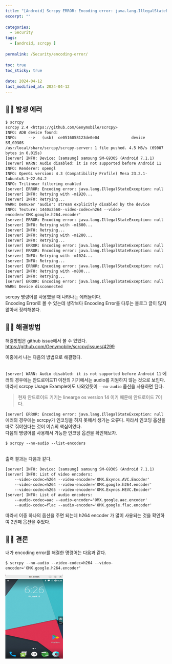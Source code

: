 ```yaml
---
title: "[Android] Scrcpy ERROR: Encoding error: java.lang.IllegalStateException: null"
excerpt: ""

categories:
  - Security
tags:
  - [android, scrcpy ]

permalink: /Security/encoding-error/

toc: true
toc_sticky: true

date: 2024-04-12
last_modified_at: 2024-04-12
---
```


## ☝🏻 발생 에러

```
$ scrcpy
scrcpy 2.4 <https://github.com/Genymobile/scrcpy>
INFO: ADB device found:
INFO:     -->   (usb)  ce0516058123de0e04              device  SM_G930S
/usr/local/share/scrcpy/scrcpy-server: 1 file pushed. 4.5 MB/s (69007 bytes in 0.015s)
[server] INFO: Device: [samsung] samsung SM-G930S (Android 7.1.1)
[server] WARN: Audio disabled: it is not supported before Android 11
INFO: Renderer: opengl
INFO: OpenGL version: 4.3 (Compatibility Profile) Mesa 23.2.1-1ubuntu3.1~22.04.2
INFO: Trilinear filtering enabled
[server] ERROR: Encoding error: java.lang.IllegalStateException: null
[server] INFO: Retrying with -m1920...
[server] INFO: Retrying...
WARN: Demuxer 'audio': stream explicitly disabled by the device
INFO: Texture: 1440x2560--video-codec=h264 --video-encoder='OMX.google.h264.encoder'
[server] ERROR: Encoding error: java.lang.IllegalStateException: null
[server] INFO: Retrying with -m1600...
[server] INFO: Retrying...
[server] INFO: Retrying with -m1280...
[server] INFO: Retrying...
[server] ERROR: Encoding error: java.lang.IllegalStateException: null
[server] ERROR: Encoding error: java.lang.IllegalStateException: null
[server] INFO: Retrying with -m1024...
[server] INFO: Retrying...
[server] ERROR: Encoding error: java.lang.IllegalStateException: null
[server] INFO: Retrying with -m800...
[server] INFO: Retrying...
[server] ERROR: Encoding error: java.lang.IllegalStateException: null
WARN: Device disconnected

```

scrcpy 명령어를 사용했을 때 나타나는 에러들이다. <br>
Encoding Error로 볼 수 있는데 생각보다 Encoding Error를 다루는 블로그 글이 많지 않아서 정리해본다.<br>

## ☝🏻 해결방법
해결방법은 github issue에서 볼 수 있었다.<br>
https://github.com/Genymobile/scrcpy/issues/4299

이중에서 나는 다음의 방법으로 해결했다.<br><br>


`[server] WARN: Audio disabled: it is not supported before Android 11` 에러의 경우에는 안드로이드11 이전의 기기에서는 audio를 지원하지 않는 것으로 보인다. 따라서 scrcpy Usage Example에도 나와있듯이 `--no-audio` 옵션을 사용하면 된다.
> 현재 안드로이드 기기는 linearge os version 14 이기 때문에 안드로이드 7이다.


`[server] ERROR: Encoding error: java.lang.IllegalStateException: null` 에러의 경우에는 scrcpy가 인코딩을 하지 못해서 생기는 오류다. 따라서 인코딩 옵션을 따로 줘야한다는 것이 이슈의 핵심이였다. 
<br>
다음의 명령어를 사용해서 가능한 인코딩 옵션을 확인해보자. 

```
$ scrcpy --no-audio --list-encoders
```

<br>출력 결과는 다음과 같다.<br>

```
[server] INFO: Device: [samsung] samsung SM-G930S (Android 7.1.1)
[server] INFO: List of video encoders:
    --video-codec=h264 --video-encoder='OMX.Exynos.AVC.Encoder'
    --video-codec=h264 --video-encoder='OMX.google.h264.encoder'
    --video-codec=h265 --video-encoder='OMX.Exynos.HEVC.Encoder'
[server] INFO: List of audio encoders:
    --audio-codec=aac --audio-encoder='OMX.google.aac.encoder'
    --audio-codec=flac --audio-encoder='OMX.google.flac.encoder'
```

따라서 이중 하나의 옵션을 주면 되는데 h264 encoder 가 많이 사용되는 것을 확인하여 2번째 옵션을 주었다.<br>

## ☝🏻 결론
내가 encoding error를 해결한 명령어는 다음과 같다.<br>

```
$ scrcpy --no-audio --video-codec=h264 --video-encoder='OMX.google.h264.encoder'
```

<img src="/assets/images/scrcpy.png" width=
"180px">
